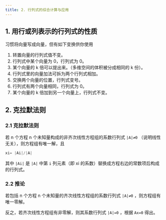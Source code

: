 ```yaml
---
title: 2. 行列式的综合计算与应用
---
```


## 1. 用行或列表示的行列式的性质

习惯将向量写成向量，但有如下变换供你使用

1. 转置向量的行列式值不变。
2. 行列式中某个向量为 0，行列式为 0。
3. 某个向量的 k 倍可以提出来。（多维空间的体积被分成相同的 k 份）。
4. 行列式里的向量加法可拆为两个行列式相加。
5. 交换两个向量的位置，行列式变号。
6. 行列式有两个向量相同，行列式为 0。
7. 某个向量的 k 倍加到另一个向量上，行列式不变。

## 2. 克拉默法则

### 2.1 克拉默法则

若 n 个方程 n 个未知量构成的非齐次线性方程组的系数行列式 `|A|≠0` （说明线性无关），则方程组有唯一解，且

```c++
xi= |Ai|/|A|
```

其中 `|Ai|` 是 `|A|` 中第 `i` 列元素（即 xi 的系数）替换成方程右边的常数项后构成的行列式。

### 2.2 推论

若包括 n 个方程 n 个未知量的齐次线性方程组的系数行列式 `|A|≠0` ，则方程组有唯一零解。

反之，若齐次线性方程组有非零解，则其系数行列式 `|A|=0` ，根据 `Ax=0` 得出。
